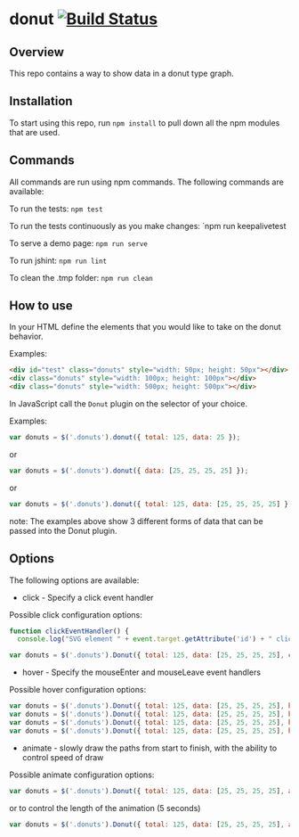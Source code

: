 #  donut [![Build Status](https://travis-ci.org/eheyne/donut.svg?branch=master)](https://travis-ci.org/eheyne/donut)

## Overview
This repo contains a way to show data in a donut type graph.

## Installation
To start using this repo, run `npm install` to pull down all the npm modules that are used.

## Commands
All commands are run using npm commands.  The following commands are available:

To run the tests:  `npm test`

To run the tests continuously as you make changes: `npm run keepalivetest

To serve a demo page: `npm run serve`

To run jshint: `npm run lint`

To clean the .tmp folder: `npm run clean`

## How to use
In your HTML define the elements that you would like to take on the donut behavior.

Examples:

```html
<div id="test" class="donuts" style="width: 50px; height: 50px"></div>
<div class="donuts" style="width: 100px; height: 100px"></div>
<div class="donuts" style="width: 500px; height: 500px"></div>

```

In JavaScript call the `Donut` plugin on the selector of your choice.

Examples:

``` javascript
var donuts = $('.donuts').donut({ total: 125, data: 25 });

```

or

```javascript
var donuts = $('.donuts').donut({ data: [25, 25, 25, 25] });

```

or

```javascript
var donuts = $('.donuts').donut({ total: 125, data: [25, 25, 25, 25] });

```

note: The examples above show 3 different forms of data that can be passed into the Donut plugin.

## Options
The following options are available:

* click - Specify a click event handler

Possible click configuration options:

``` javascript
function clickEventHandler() { 
  console.log("SVG element " + event.target.getAttribute('id') + " clicked!"); }

var donuts = $('.donuts').Donut({ total: 125, data: [25, 25, 25, 25], click: clickEventHandler });
```

* hover - Specify the mouseEnter and mouseLeave event handlers

Possible hover configuration options:

``` javascript
var donuts = $('.donuts').Donut({ total: 125, data: [25, 25, 25, 25], hover: mouseEnter });
var donuts = $('.donuts').Donut({ total: 125, data: [25, 25, 25, 25], hover: [mouseEnter] });
var donuts = $('.donuts').Donut({ total: 125, data: [25, 25, 25, 25], hover: [undefined, mouseLeave] });
var donuts = $('.donuts').Donut({ total: 125, data: [25, 25, 25, 25], hover: [mouseEnter, mouseLeave] });
```

* animate - slowly draw the paths from start to finish, with the ability to control speed of draw

Possible animate configuration options:

``` javascript
var donuts = $('.donuts').Donut({ total: 125, data: [25, 25, 25, 25], animate: true }); // default to 1s animation
```

or to control the length of the animation (5 seconds)

``` javascript
var donuts = $('.donuts').Donut({ total: 125, data: [25, 25, 25, 25], animate: '5s' });
```


